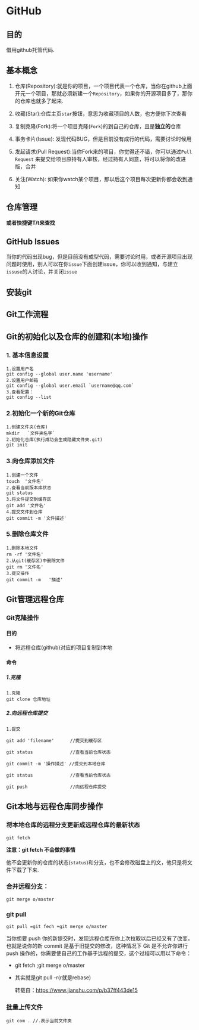 # GitHub

## 目的

借用github托管代码.

## 基本概念

1. 仓库(Repository):就是你的项目，一个项目代表一个仓库，当你在github上面开元一个项目，那就必须新建一个`Repository`，如果你的开源项目多了，那你的仓库也就多了起来.
2. 收藏(Star):仓库主页`star`按钮，意思为收藏项目的人数，也方便你下次查看
3. 复制克隆(Fork):将一个项目克隆(`Fork`)的到自己的仓库，且是**独立的**仓库
4. 事务卡片(Issue): 发现代码BUG，但是目前没有成行的代码，需要讨论时候用

5. 发起请求(Pull Request):当你Fork来的项目，你觉得还不错，你可以通过`Pull Request` 来提交给项目原持有人审核，经过持有人同意，将可以将你的改进版，合并
6. 关注(Watch): 如果你watch某个项目，那以后这个项目每次更新你都会收到通知



## 仓库管理

**或者快捷键T/t来查找**

##  GitHub Issues

当你的代码出现bug，但是目前没有成型代码，需要讨论时用，或者开源项目出现问题时使用，别人可以在你`issue`下面创建issue，你可以收到通知，与建立`issuse`的人讨论，并关闭`issue`

## 安装git

## Git工作流程

## Git的初始化以及仓库的创建和(本地)操作

### 1. 基本信息设置

```Git
1.设置用户名
git config --global user.name 'username'
2.设置用户邮箱
git config --global user.email `username@qq.com`
3.查看配置：
git config --list
```



### 2.初始化一个新的Git仓库

```
1.创建文件夹(仓库)
mkdir 	`文件夹名字`
2.初始化仓库(执行成功会生成隐藏文件夹.git)
git init
```

### 3.向仓库添加文件

```
1.创建一个文件
touch  '文件名'
2.查看当前版本库状态
git status
3.将文件提交到缓存区
git add '文件名'
4.提交文件到仓库
git commit -m '文件描述'

```

### 5.删除仓库文件

```
1.删除本地文件
rm -rf '文件名'
2.从git(缓存区)中删除文件
git rm '文件名'
3.提交操作
git commit -m 	'描述'
```

## Git管理远程仓库

### Git克隆操作

#### 目的

* 将远程仓库(github)对应的项目复制到本地

  

#### 命令

#####  1.克隆

```
1.克隆
git clone 仓库地址
```



##### 2.向远程仓库提交

```
1.提交

git add 'filename'      //提交到缓存区

git status              //查看当前仓库状态

git commit -m '操作描述' //提交到本地仓库

git status              //查看当前仓库状态

git push                //向远程仓库提交

```



## Git本地与远程仓库同步操作

### 将本地仓库的远程分支更新成远程仓库的最新状态

```
git fetch
```

**注意：git fetch 不会做的事情**

他不会更新你的仓库的状态(`status`)和分支，也不会修改磁盘上的文，他只是将文件下载了下来.

### 合并远程分支：

```
git merge o/master
```

### git pull

```
git pull =git fech +git merge o/master
```

当你想要 push 你的新提交时，发现远程仓库在你上次拉取以后已经又有了改变，也就是说你的新 commit 是基于旧提交的修改，这种情况下 Git 是不允许你进行 push 操作的，你需要使自己的工作基于远程的提交，这个过程可以用以下命令：

* git fetch ;git merge o/master

* 其实就是git pull -r(r就是rebase)

  转载自：https://www.jianshu.com/p/b37ff443de15

###  批量上传文件

```
git com . //.表示当前文件夹
```


